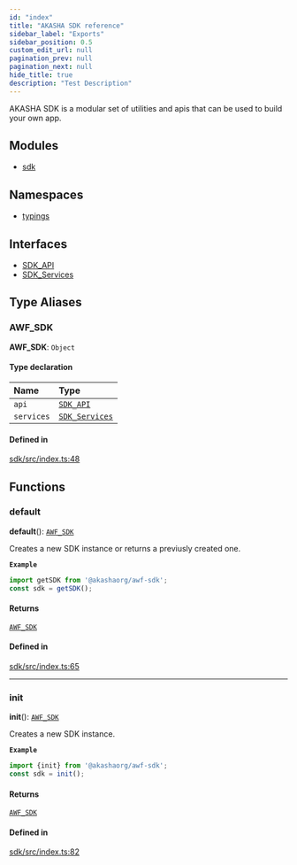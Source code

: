 ```yaml
---
id: "index"
title: "AKASHA SDK reference"
sidebar_label: "Exports"
sidebar_position: 0.5
custom_edit_url: null
pagination_prev: null
pagination_next: null
hide_title: true
description: "Test Description"
---
```


AKASHA SDK is a modular set of utilities and apis that can be used to build
your own app.

## Modules

- [sdk](modules/sdk.md)

## Namespaces

- [typings](namespaces/typings.md)

## Interfaces

- [SDK\_API](interfaces/SDK_API.md)
- [SDK\_Services](interfaces/SDK_Services.md)

## Type Aliases

### AWF\_SDK

 **AWF\_SDK**: `Object`

#### Type declaration

| Name | Type |
| :------ | :------ |
| `api` | [`SDK_API`](interfaces/SDK_API.md) |
| `services` | [`SDK_Services`](interfaces/SDK_Services.md) |

#### Defined in

[sdk/src/index.ts:48](https://github.com/AKASHAorg/akasha-core/blob/6ca157f7/libs/sdk/src/index.ts#L48)

## Functions

### default

**default**(): [`AWF_SDK`](#awf_sdk)

Creates a new SDK instance or returns a previusly created one.

**`Example`**

```ts
import getSDK from '@akashaorg/awf-sdk';
const sdk = getSDK();
```

#### Returns

[`AWF_SDK`](#awf_sdk)

#### Defined in

[sdk/src/index.ts:65](https://github.com/AKASHAorg/akasha-core/blob/6ca157f7/libs/sdk/src/index.ts#L65)

___

### init

**init**(): [`AWF_SDK`](#awf_sdk)

Creates a new SDK instance.

**`Example`**

```ts
import {init} from '@akashaorg/awf-sdk';
const sdk = init();
```

#### Returns

[`AWF_SDK`](#awf_sdk)

#### Defined in

[sdk/src/index.ts:82](https://github.com/AKASHAorg/akasha-core/blob/6ca157f7/libs/sdk/src/index.ts#L82)
